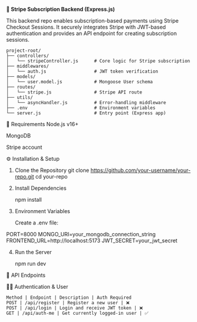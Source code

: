 **🚀 Stripe Subscription Backend (Express.js)**

This backend repo enables subscription-based payments using Stripe Checkout Sessions. It securely integrates Stripe with JWT-based authentication and provides an API endpoint for creating subscription sessions.
```
project-root/
├── controllers/
│   └── stripeController.js      # Core logic for Stripe subscription
├── middlewares/
│   └── auth.js                  # JWT token verification
├── models/
│   └── user.model.js            # Mongoose User schema
├── routes/
│   └── stripe.js                # Stripe API route
├── utils/
│   └── asyncHandler.js          # Error-handling middleware
├── .env                         # Environment variables
└── server.js                    # Entry point (Express app)
```

🧪 Requirements
Node.js v16+

MongoDB

Stripe account

⚙️ Installation & Setup
1. Clone the Repository
    git clone https://github.com/your-username/your-repo.git
    cd your-repo
2. Install Dependencies

    npm install
    
3. Environment Variables

    Create a .env file:

PORT=8000
MONGO_URI=your_mongodb_connection_string
FRONTEND_URL=http://localhost:5173
JWT_SECRET=your_jwt_secret

4. Run the Server

    npm run dev

📡 API Endpoints

🧑‍💼 Authentication & User
```
Method | Endpoint | Description | Auth Required
POST | /api/register | Register a new user | ❌
POST | /api/login | Login and receive JWT token | ❌
GET | /api/auth-me | Get currently logged-in user | ✅

```
